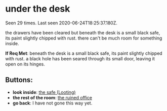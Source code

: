 # under the desk

Seen 29 times. Last seen 2020-06-24T18:25:37.180Z.

the drawers have been cleared but beneath the desk is a small black safe, its paint slightly chipped with rust. there can't be much room for something inside.

**If Req Met**: beneath the desk is a small black safe, its paint slightly chipped with rust. a black hole has been seared through its small door, leaving it open on its hinges.

## Buttons:

- **look inside**: [the safe (Looting)](the-safe--Looting--j84kap.md)
- **the rest of the room**: [the ruined office](the-ruined-office-Nnkh4ub.md)
- **go back**: I have not gone this way yet.